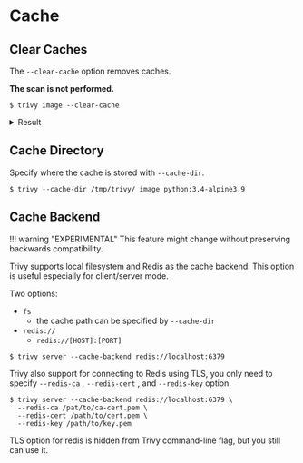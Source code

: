 # Cache

## Clear Caches
The `--clear-cache` option removes caches.

**The scan is not performed.**

```
$ trivy image --clear-cache
```

<details>
<summary>Result</summary>

```
2019-11-15T15:13:26.209+0200    INFO    Reopening vulnerability DB
2019-11-15T15:13:26.209+0200    INFO    Removing image caches...
```

</details>

## Cache Directory
Specify where the cache is stored with `--cache-dir`.

```
$ trivy --cache-dir /tmp/trivy/ image python:3.4-alpine3.9
```

## Cache Backend
!!! warning "EXPERIMENTAL"
    This feature might change without preserving backwards compatibility.

Trivy supports local filesystem and Redis as the cache backend. This option is useful especially for client/server mode.

Two options:
- `fs`
    - the cache path can be specified by `--cache-dir`
- `redis://`
    - `redis://[HOST]:[PORT]`

```
$ trivy server --cache-backend redis://localhost:6379
```

Trivy also support for connecting to Redis using TLS, you only need to specify `--redis-ca` , `--redis-cert` , and `--redis-key` option.

```
$ trivy server --cache-backend redis://localhost:6379 \
  --redis-ca /pat/to/ca-cert.pem \
  --redis-cert /path/to/cert.pem \
  --redis-key /path/to/key.pem
```

TLS option for redis is hidden from Trivy command-line flag, but you still can use it.